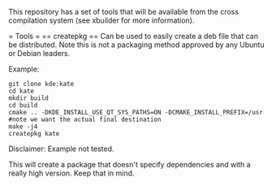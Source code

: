 This repository has a set of tools that will be available from the cross compilation system (see xbuilder for more information).

= Tools =
== createpkg ==
Can be used to easily create a deb file that can be distributed. Note this is not a packaging method approved by any Ubuntu or Debian leaders.

Example:
```
git clone kde:kate
cd kate
mkdir build
cd build
cmake .. -DKDE_INSTALL_USE_QT_SYS_PATHS=ON -DCMAKE_INSTALL_PREFIX=/usr #note we want the actual final destination
make -j4
createpkg kate
```
Disclaimer: Example not tested.

This will create a package that doesn't specify dependencies and with a really high version. Keep that in mind.
